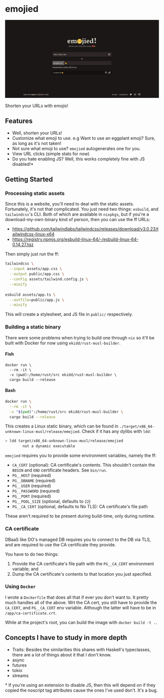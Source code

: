 # emojied

<p align="center">
  <img src="emojied.png" />
</p>

Shorten your URLs with emojis!

## Features

- Well, shorten your URLs!
- Customize what emoji to use. e.g Want to use an eggplant emoji? Sure, as long
  as it's not taken!
- Not sure what emoji to use? `emojied` autogenerates one for you.
- View URL clicks (simple stats for now)
- Do you hate enabling JS? Well, this works completely fine with JS disabled!\*

## Getting Started

### Processing static assets

Since this is a website, you'll need to deal with the static assets. Fortunately,
it's not that complicated. You just need two things: `esbuild`, and
`tailwindcss`'s CLI. Both of which are available in `nixpkgs`, but if you're a
download-my-own-binary kind of person, then you can use the ff URLs:

  * https://github.com/tailwindlabs/tailwindcss/releases/download/v3.0.23/tailwindcss-linux-x64
  * https://registry.npmjs.org/esbuild-linux-64/-/esbuild-linux-64-0.14.27.tgz

Then simply just run the ff:

```sh
tailwindcss \
  --input assets/app.css \
  --output public/app.css \
  --config assets/tailwind.config.js \
  --minify

esbuild assets/app.ts \
  --outfile=public/app.js \
  --minify
```

This will create a stylesheet, and JS file in `public/` respectively.

### Building a static binary

There were some problems when trying to build one through `nix` so it'll be
built with Docker for now using `ekidd/rust-musl-builder`.

#### Fish

```fish
docker run \
  --rm -it \
  -v (pwd):/home/rust/src ekidd/rust-musl-builder \
  cargo build --release
```

#### Bash

```bash
docker run \
  --rm -it \
  -v "$(pwd)":/home/rust/src ekidd/rust-musl-builder \
  cargo build --release
```

This creates a Linux static binary, which can be found in
`./target/x86_64-unknown-linux-musl/release/emojied`. Check if it has any dylibs
with `ldd`:

```sh
> ldd target/x86_64-unknown-linux-musl/release/emojied
        not a dynamic executable
```

`emojied` requires you to provide some environment variables, namely the ff:

- `CA_CERT` (optional): CA certificate's contents. This shouldn't contain the
`BEGIN` and `END` certificate headers. See `bin/run`.
- `PG__HOST` (required)
- `PG__DBNAME` (required)
- `PG__USER` (required)
- `PG__PASSWORD` (required)
- `PG__PORT` (required)
- `PG__POOL_SIZE` (optional, defaults to `22`)
- `PG__CA_CERT` (optional, defaults to No TLS): CA certificate's file path

These aren't required to be present during build-time, only during runtime.

### CA certificate

DBaaS like DO's managed DB requires you to connect to the DB via TLS, and are
required to use the CA certificate they provide.

You have to do two things:

1. Provide the CA certificate's file path with the `PG__CA_CERT` environment
variable; and
2. Dump the CA certificate's contents to that location you just specified.

### Using `Docker`

I wrote a `Dockerfile` that does all that if ever you don't want to. It pretty
much handles all of the above. Wrt the CA cert, you still have to provide the
`CA_CERT`, and `PG__CA_CERT` env variable. Although the latter will have to be
in `/app/ca-certificate.crt`.

While at the project's root, you can build the image with `docker build -t .`.

## Concepts I have to study in more depth

- Traits: Besides the similarities this shares with Haskell's typeclasses, there
  are a lot of things about it that I don't know.
- async
- futures
- tokio
- streams

\* If you're using an extension to disable JS, then this will depend on if they
copied the noscript tag attributes cause the ones I've used don't. It's a bug.
